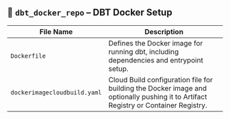 ## 📁 `dbt_docker_repo` – DBT Docker Setup

| **File Name**               | **Description** |
|----------------------------|-----------------|
| `Dockerfile`               | Defines the Docker image for running dbt, including dependencies and entrypoint setup. |
| `dockerimagecloudbuild.yaml` | Cloud Build configuration file for building the Docker image and optionally pushing it to Artifact Registry or Container Registry. |
